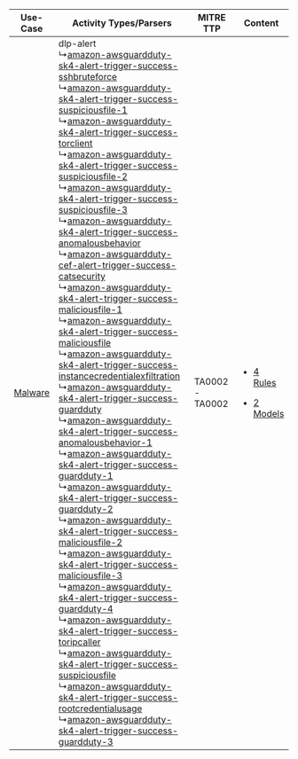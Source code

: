 |    Use-Case    | Activity Types/Parsers    | MITRE TTP    | Content    |
|:----:| ---- | ---- | ---- |
| [Malware](../../../UseCases/uc_malware.md) |  dlp-alert<br> ↳[amazon-awsguardduty-sk4-alert-trigger-success-sshbruteforce](Ps/pC_amazonawsguarddutysk4alerttriggersuccesssshbruteforce.md)<br> ↳[amazon-awsguardduty-sk4-alert-trigger-success-suspiciousfile-1](Ps/pC_amazonawsguarddutysk4alerttriggersuccesssuspiciousfile1.md)<br> ↳[amazon-awsguardduty-sk4-alert-trigger-success-torclient](Ps/pC_amazonawsguarddutysk4alerttriggersuccesstorclient.md)<br> ↳[amazon-awsguardduty-sk4-alert-trigger-success-suspiciousfile-2](Ps/pC_amazonawsguarddutysk4alerttriggersuccesssuspiciousfile2.md)<br> ↳[amazon-awsguardduty-sk4-alert-trigger-success-suspiciousfile-3](Ps/pC_amazonawsguarddutysk4alerttriggersuccesssuspiciousfile3.md)<br> ↳[amazon-awsguardduty-sk4-alert-trigger-success-anomalousbehavior](Ps/pC_amazonawsguarddutysk4alerttriggersuccessanomalousbehavior.md)<br> ↳[amazon-awsguardduty-cef-alert-trigger-success-catsecurity](Ps/pC_amazonawsguarddutycefalerttriggersuccesscatsecurity.md)<br> ↳[amazon-awsguardduty-sk4-alert-trigger-success-maliciousfile-1](Ps/pC_amazonawsguarddutysk4alerttriggersuccessmaliciousfile1.md)<br> ↳[amazon-awsguardduty-sk4-alert-trigger-success-maliciousfile](Ps/pC_amazonawsguarddutysk4alerttriggersuccessmaliciousfile.md)<br> ↳[amazon-awsguardduty-sk4-alert-trigger-success-instancecredentialexfiltration](Ps/pC_amazonawsguarddutysk4alerttriggersuccessinstancecredentialexfiltration.md)<br> ↳[amazon-awsguardduty-sk4-alert-trigger-success-guardduty](Ps/pC_amazonawsguarddutysk4alerttriggersuccessguardduty.md)<br> ↳[amazon-awsguardduty-sk4-alert-trigger-success-anomalousbehavior-1](Ps/pC_amazonawsguarddutysk4alerttriggersuccessanomalousbehavior1.md)<br> ↳[amazon-awsguardduty-sk4-alert-trigger-success-guardduty-1](Ps/pC_amazonawsguarddutysk4alerttriggersuccessguardduty1.md)<br> ↳[amazon-awsguardduty-sk4-alert-trigger-success-guardduty-2](Ps/pC_amazonawsguarddutysk4alerttriggersuccessguardduty2.md)<br> ↳[amazon-awsguardduty-sk4-alert-trigger-success-maliciousfile-2](Ps/pC_amazonawsguarddutysk4alerttriggersuccessmaliciousfile2.md)<br> ↳[amazon-awsguardduty-sk4-alert-trigger-success-maliciousfile-3](Ps/pC_amazonawsguarddutysk4alerttriggersuccessmaliciousfile3.md)<br> ↳[amazon-awsguardduty-sk4-alert-trigger-success-guardduty-4](Ps/pC_amazonawsguarddutysk4alerttriggersuccessguardduty4.md)<br> ↳[amazon-awsguardduty-sk4-alert-trigger-success-toripcaller](Ps/pC_amazonawsguarddutysk4alerttriggersuccesstoripcaller.md)<br> ↳[amazon-awsguardduty-sk4-alert-trigger-success-suspiciousfile](Ps/pC_amazonawsguarddutysk4alerttriggersuccesssuspiciousfile.md)<br> ↳[amazon-awsguardduty-sk4-alert-trigger-success-rootcredentialusage](Ps/pC_amazonawsguarddutysk4alerttriggersuccessrootcredentialusage.md)<br> ↳[amazon-awsguardduty-sk4-alert-trigger-success-guardduty-3](Ps/pC_amazonawsguarddutysk4alerttriggersuccessguardduty3.md)<br> | TA0002 - TA0002<br> | [<ul><li>4 Rules</li></ul><ul><li>2 Models</li></ul>](RM/r_m_amazon_aws_guardduty_Malware.md) |